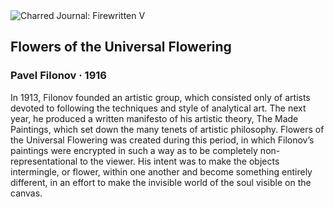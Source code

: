 <div class="artwork-of-the-day">
  <div class="container">
    <div class="img-wrapper">
      <img
        src="https://uploads0.wikiart.org/images/pavel-filonov/universal-flowering-1916.jpg!Large.jpg"
        alt="Charred Journal: Firewritten V" />
    </div>
    <div class="artwork-detail">
      <div class="artwork-origin"> 
        <h2 class="artwork-name">Flowers of the Universal Flowering</h2>
        <h3 class="artist">
          Pavel Filonov
                    ·  1916
        </h3>
      </div>
      <p class="description">
        <span class="artwork-description-text ng-binding" ng-bind-html="viewModel.ArtworkOfTheDay.Description | unsafe">In 1913, Filonov founded an artistic group, which consisted only of artists devoted to following the techniques and style of analytical art. The next year, he produced a written manifesto of his artistic theory, The Made Paintings, which set down the many tenets of artistic philosophy. Flowers of the Universal Flowering was created during this period, in which Filonov’s paintings were encrypted in such a way as to be completely non-representational to the viewer. His intent was to make the objects intermingle, or flower, within one another and become something entirely different, in an effort to make the invisible world of the soul visible on the canvas. </span>
                        <div class="text-shadow-container" ng-show="showShadow" style=""></div>
      </p>
    </div>
  </div>

</div>

